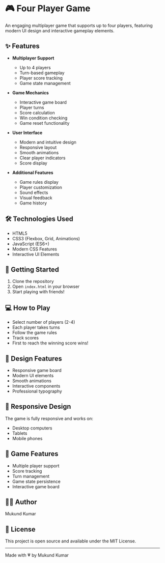 # 🎮 Four Player Game

An engaging multiplayer game that supports up to four players, featuring modern UI design and interactive gameplay elements.

## ✨ Features

- **Multiplayer Support**
  - Up to 4 players
  - Turn-based gameplay
  - Player score tracking
  - Game state management

- **Game Mechanics**
  - Interactive game board
  - Player turns
  - Score calculation
  - Win condition checking
  - Game reset functionality

- **User Interface**
  - Modern and intuitive design
  - Responsive layout
  - Smooth animations
  - Clear player indicators
  - Score display

- **Additional Features**
  - Game rules display
  - Player customization
  - Sound effects
  - Visual feedback
  - Game history

## 🛠️ Technologies Used

- HTML5
- CSS3 (Flexbox, Grid, Animations)
- JavaScript (ES6+)
- Modern CSS Features
- Interactive UI Elements

## 🚀 Getting Started

1. Clone the repository
2. Open `index.html` in your browser
3. Start playing with friends!

## 💻 How to Play

- Select number of players (2-4)
- Each player takes turns
- Follow the game rules
- Track scores
- First to reach the winning score wins!

## 🎨 Design Features

- Responsive game board
- Modern UI elements
- Smooth animations
- Interactive components
- Professional typography

## 📱 Responsive Design

The game is fully responsive and works on:
- Desktop computers
- Tablets
- Mobile phones

## 🎯 Game Features

- Multiple player support
- Score tracking
- Turn management
- Game state persistence
- Interactive game board

## 👨‍💻 Author

Mukund Kumar

## 📝 License

This project is open source and available under the MIT License.

---

Made with 💗 by Mukund Kumar 